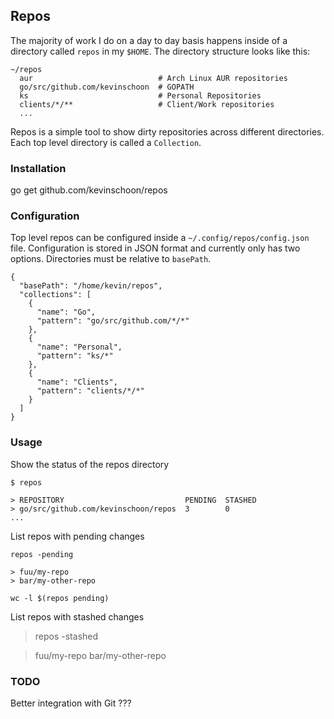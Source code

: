 ## Repos

The majority of work I do on a day to day basis happens inside of a directory called `repos` in my `$HOME`.
The directory structure looks like this:

    ~/repos
      aur                            # Arch Linux AUR repositories
      go/src/github.com/kevinschoon  # GOPATH
      ks                             # Personal Repositories
      clients/*/**                   # Client/Work repositories
      ...


Repos is a simple tool to show dirty repositories across different directories.
Each top level directory is called a `Collection`.


### Installation

  go get github.com/kevinschoon/repos


### Configuration

  Top level repos can be configured inside a `~/.config/repos/config.json` file. Configuration is stored
  in JSON format and currently only has two options. Directories must be relative to `basePath`.

    {
      "basePath": "/home/kevin/repos",
      "collections": [
        {
          "name": "Go",
          "pattern": "go/src/github.com/*/*"
        },
        {
          "name": "Personal",
          "pattern": "ks/*"
        },
        {
          "name": "Clients",
          "pattern": "clients/*/*"
        }
      ]
    }

### Usage

Show the status of the repos directory

    $ repos

    > REPOSITORY                           PENDING  STASHED
    > go/src/github.com/kevinschoon/repos  3        0
    ...

List repos with pending changes

    repos -pending

    > fuu/my-repo
    > bar/my-other-repo

    wc -l $(repos pending)


List repos with stashed changes

  > repos -stashed

  > fuu/my-repo
  > bar/my-other-repo


### TODO

Better integration with Git
???

